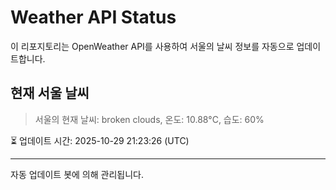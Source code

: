 
# Weather API Status

이 리포지토리는 OpenWeather API를 사용하여 서울의 날씨 정보를 자동으로 업데이트합니다.

## 현재 서울 날씨
> 서울의 현재 날씨: broken clouds, 온도: 10.88°C, 습도: 60%

⏳ 업데이트 시간: 2025-10-29 21:23:26 (UTC)

---
자동 업데이트 봇에 의해 관리됩니다.
